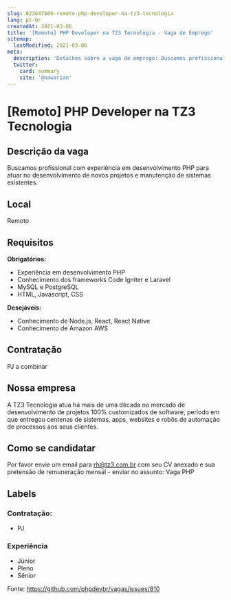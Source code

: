 ```yaml
---
slug: 823647680-remoto-php-developer-na-tz3-tecnologia
lang: pt-br
createdAt: 2021-03-06
title: '[Remoto] PHP Developer na TZ3 Tecnologia - Vaga de Emprego'
sitemap:
  lastModified: 2021-03-06
meta:
  description: 'Detalhes sobre a vaga de emprego: Buscamos profissional com experiência em desenvolvimento PHP para atuar no desenvolvimento de novos projetos e manutenção de sistemas existentes.'
  twitter:
    card: summary
    site: '@nawarian'
---
```


# [Remoto] PHP Developer na TZ3 Tecnologia

<!--
==================================================
POR FAVOR, SÓ POSTE SE A VAGA FOR PARA DESENVOLVEDOR(A) PHP!

Não faça distinção de gênero no titulo da vaga.

Use: "PHP Developer" ao invés de "Desenvolvedor PHP" \o/

Exemplo: `[São Paulo/SP] PHP Developer na Nome da Empresa`

Evite fugir do padrão, isso só dá trabalho aos administradores,
pois os títulos são padronizados.
==================================================
-->

## Descrição da vaga

Buscamos profissional com experiência em desenvolvimento PHP para atuar no desenvolvimento de novos projetos e manutenção de sistemas existentes.

## Local

Remoto

## Requisitos

**Obrigatórios:**
- Experiência em desenvolvimento PHP
- Conhecimento dos frameworks Code Igniter e Laravel
- MySQL e PostgreSQL
- HTML, Javascript, CSS

**Desejáveis:**
- Conhecimento de Node.js, React, React Native
- Conhecimento de Amazon AWS

## Contratação

PJ a combinar

## Nossa empresa

A TZ3 Tecnologia atua há mais de uma década no mercado de desenvolvimento de projetos 100% customizados de software, período em que entregou centenas de sistemas, apps, websites e robôs de automação de processos aos seus clientes.

## Como se candidatar

Por favor envie um email para rh@tz3.com.br com seu CV anexado e sua pretensão de remuneração mensal - enviar no assunto: Vaga PHP

## Labels

<!-- Escolha abaixo, apague as que não fizerem sentido: -->
### Contratação:
- PJ

### Experiência
- Júnior
- Pleno
- Sênior

Fonte: https://github.com/phpdevbr/vagas/issues/810
